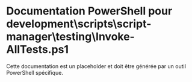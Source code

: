 # Documentation PowerShell pour development\scripts\script-manager\testing\Invoke-AllTests.ps1

Cette documentation est un placeholder et doit être générée par un outil PowerShell spécifique.
